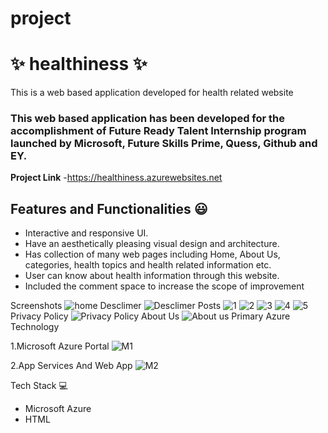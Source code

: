 # project
# ✨ healthiness ✨

This is a web based application developed for health related website

### This web based application has been developed for the accomplishment of Future Ready Talent Internship program launched by Microsoft, Future Skills Prime, Quess, Github and EY.


**Project Link** -https://healthiness.azurewebsites.net

## Features and Functionalities 😃

- Interactive and responsive UI.
- Have an aesthetically pleasing visual design and architecture.
- Has collection of many web pages including Home, About Us, categories, health topics and health related information etc.
- User can know about health information through this website.
- Included the comment space to increase the scope of improvement 

Screenshots
![home](https://user-images.githubusercontent.com/118965406/203961387-dfe710b3-619a-4dae-8824-ec8a6620c5e5.png)
Desclimer
![Desclimer](https://user-images.githubusercontent.com/118965406/203962030-2cb4c9fe-d911-448f-b96e-aa02a1e970ae.jpg)
Posts
![1](https://user-images.githubusercontent.com/118965406/203962157-78562925-7a14-44e1-80e7-dabf4055fc86.jpg)
![2](https://user-images.githubusercontent.com/118965406/203962370-7a7b081c-9949-4077-8ef3-a759e456c1a9.jpg)
![3](https://user-images.githubusercontent.com/118965406/203962536-082af374-e48c-417c-9c89-35b82a23d903.jpg)
![4](https://user-images.githubusercontent.com/118965406/203962618-484c13b3-e2fa-48fd-9e87-06fafe12935e.jpg)
![5](https://user-images.githubusercontent.com/118965406/203962749-6df8994a-b473-4734-88b6-76a7f93d7a3a.jpg)
Privacy Policy
![Privacy Policy](https://user-images.githubusercontent.com/118965406/203963502-2d5f071e-f8be-405f-b132-e3700aa5379c.jpg)
About Us
![About us](https://user-images.githubusercontent.com/118965406/203963028-5a0eeff2-bb83-4d24-ac23-527fc22fbc51.jpg)
Primary Azure Technology

1.Microsoft Azure Portal
![M1](https://user-images.githubusercontent.com/118965406/203964853-c1fb7e98-a5a0-4795-a252-e69abe8727c4.jpg)

2.App Services And Web App
![M2](https://user-images.githubusercontent.com/118965406/203964944-141a98fa-6302-431d-aafa-db83a5d76b00.jpg)

Tech Stack 💻
- Microsoft Azure
- HTML



